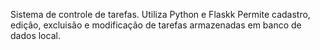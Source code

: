 Sistema de controle de tarefas.
Utiliza Python e Flaskk
Permite cadastro, edição, excluisão e modificação de tarefas armazenadas em banco de dados local.
